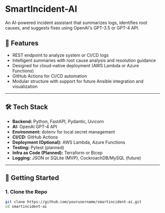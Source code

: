 # SmartIncident-AI

An AI-powered incident assistant that summarizes logs, identifies root causes, and suggests fixes using OpenAI's GPT-3.5 or GPT-4 API.

## 🚀 Features

- REST endpoint to analyze system or CI/CD logs
- Intelligent summaries with root cause analysis and resolution guidance
- Designed for cloud-native deployment (AWS Lambda or Azure Functions)
- GitHub Actions for CI/CD automation
- Modular structure with support for future Ansible integration and visualization


---

## 🛠️ Tech Stack

- **Backend:** Python, FastAPI, Pydantic, Uvicorn
- **AI:** OpenAI GPT-4 API
- **Environment:** dotenv for local secret management
- **CI/CD:** GitHub Actions
- **Deployment (Optional):** AWS Lambda, Azure Functions
- **Testing:** Pytest (planned)
- **Infra as Code (Planned):** Terraform or Bicep
- **Logging:** JSON or SQLite (MVP), CockroachDB/MySQL (future)

---

## 🧪 Getting Started

### 1. Clone the Repo

```bash
git clone https://github.com/yourusername/smartincident-ai.git
cd smartincident-ai
